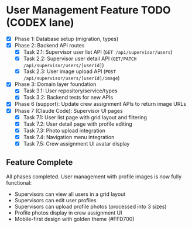<!--
AGENT DIRECTIVE BLOCK
file: /docs/TODO-USER-MANAGEMENT.md
purpose: Task tracking for User Management with Profile Images backend & UI work.
origin: docs/PLAN-USER-MANAGEMENT-WITH-IMAGES.md
update_policy: Keep in sync with plan; mark tasks COMPLETE when done.
-->

# User Management Feature TODO (CODEX lane)

- [x] Phase 1: Database setup (migration, types)
- [x] Phase 2: Backend API routes
  - [x] Task 2.1: Supervisor user list API (`GET /api/supervisor/users`)
  - [x] Task 2.2: Supervisor user detail API (`GET/PATCH /api/supervisor/users/[userId]`)
  - [x] Task 2.3: User image upload API (`POST /api/supervisor/users/[userId]/image`)
- [x] Phase 3: Domain layer foundation
  - [x] Task 3.1: User repository/service/types
  - [x] Task 3.2: Backend tests for new APIs
- [x] Phase 6 (support): Update crew assignment APIs to return image URLs
- [x] Phase 7 (Claude Code): Supervisor UI pages
  - [x] Task 7.1: User list page with grid layout and filtering
  - [x] Task 7.2: User detail page with profile editing
  - [x] Task 7.3: Photo upload integration
  - [x] Task 7.4: Navigation menu integration
  - [x] Task 7.5: Crew assignment UI avatar display

## Feature Complete

All phases completed. User management with profile images is now fully functional:
- Supervisors can view all users in a grid layout
- Supervisors can edit user profiles
- Supervisors can upload profile photos (processed into 3 sizes)
- Profile photos display in crew assignment UI
- Mobile-first design with golden theme (#FFD700)
